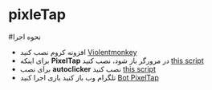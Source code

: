 # pixleTap
#نحوه اجرا 
- افزونه کروم نصب کنید [Violentmonkey](https://chromewebstore.google.com/detail/violentmonkey/jinjaccalgkegednnccohejagnlnfdag?hl=be)
- برای اینکه **PixelTap** در مرورگر باز شود، نصب کنید  [this script](https://github.com/mudachyo/PixelTap/raw/main/pixeltap-web.user.js)
- برای نصب **autoclicker** نصب کنید [this script](https://github.com/mudachyo/PixelTap/raw/main/pixeltap-autoclicker.user.js)
- تلگرام وب باز کنید بازی اجرا کنید [Bot PixelTap](https://web.telegram.org/k/#?tgaddr=tg%3A%2F%2Fresolve%3Fdomain%3Dpixelversexyzbot%26start%3D2475526)    
